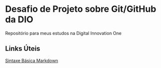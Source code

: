 # Desafio de Projeto sobre Git/GitHub da DIO
Repositório para meus estudos na Digital Innovation One

## Links Úteis
[Sintaxe Básica Markdown](https://www.markdownguide.org/basic-syntax/)
